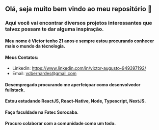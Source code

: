 ## Olá, seja muito bem vindo ao meu repositório 👋

### Aqui você vai encontrar diversos projetos interessantes que talvez possam te dar alguma inspiração.

#### Meu nome é Victor tenho 21 anos e sempre estou procurando conhecer mais o mundo da técnologia.

#### Meus Contatos:
* Linkedin: https://www.linkedin.com/in/victor-augusto-949397192/
* Email: vdbernardes@gmail.com

#### Desempregado procurando me aperfeiçoar como desenvolvedor fullstack.

#### Estou estudando ReactJS, React-Native, Node, Typescript, NextJS.

#### Faço faculdade na Fatec Sorocaba.

#### Procuro colaborar com a comunidade como um todo.

<!--
**VictorAugDB/VictorAugDB** is a ✨ _special_ ✨ repository because its `README.md` (this file) appears on your GitHub profile.

Here are some ideas to get you started:

- 🔭 I’m currently working on ...
- 🌱 I’m currently learning ...
- 👯 I’m looking to collaborate on ...
- 🤔 I’m looking for help with ...
- 💬 Ask me about ...
- 📫 How to reach me: ...
- 😄 Pronouns: ...
- ⚡ Fun fact: ...
-->
